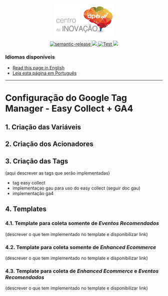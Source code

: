 <div align="center">
<img src="https://raw.githubusercontent.com/DP6/templates-centro-de-inovacoes/main/public/images/centro_de_inovacao_dp6.png" height="100px" />
</div>

<p align="center">
  <a href="#badge">
    <img alt="semantic-release" src="https://img.shields.io/badge/%20%20%F0%9F%93%A6%F0%9F%9A%80-semantic--release-e10079.svg">
  </a>
  <a href="https://codecov.io/gh/DP6/easy-collect">
    <img src="https://codecov.io/gh/DP6/easy-collect/branch/master/graph/badge.svg?token=GAQ88UQJQN"/>
  </a>
  <a href="#badge">
    <img alt="Test" src="https://github.com/dp6/easy-collect/actions/workflows/test.yml/badge.svg">
  </a>
  <a href="https://www.codacy.com/gh/DP6/easy-collect/dashboard?utm_source=github.com&amp;utm_medium=referral&amp;utm_content=DP6/easy-collect&amp;utm_campaign=Badge_Grade">
    <img src="https://app.codacy.com/project/badge/Grade/741dc3805af14444b9e6b4cb9b4269f4"/>
  </a>
</p>

### Idiomas disponíveis

- [Read this page in English](https://github.com/DP6/easy-collect/blob/master/README-GTM-CONFIG.md)
- [Leia esta página em Português](https://github.com/DP6/easy-collect/blob/master/README-GTM-CONFIG-pt.md)

---

# Configuração do Google Tag Manager - Easy Collect + GA4

## 1. Criação das Variáveis

## 2. Criação dos Acionadores

## 3. Criação das Tags

(aqui descrever as tags que serão implementadas)

- tag easy collect
- implementaçao gau para uso do easy collect (seguir doc gau)
- implementação ga4

## 4. Templates

### 4.1. Template para coleta somente de *Eventos Recomendados*

(descrever o que tem implementado no template e disponibilizar link)

### 4.2. Template para coleta somente de *Enhanced Ecommerce*

(descrever o que tem implementado no template e disponibilizar link)

### 4.3. Template para coleta  de *Enhanced Ecommerce* e *Eventos Recomendados*

(descrever o que tem implementado no template e disponibilizar link)